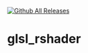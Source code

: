 [![Github All Releases](https://img.shields.io/github/downloads/rre36/glsl_kappa/total.svg)]()
# glsl_rshader
